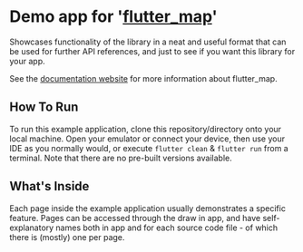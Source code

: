 # Demo app for '[flutter_map](https://github.com/fleaflet/flutter_map)'

Showcases functionality of the library in a neat and useful format that can be used for further API references, and just to see if you want this library for your app.

See the [documentation website](https://docs.fleaflet.dev/) for more information about flutter_map.

## How To Run

To run this example application, clone this repository/directory onto your local machine. Open your emulator or connect your device, then use your IDE as you normally would, or execute `flutter clean` & `flutter run` from a terminal. Note that there are no pre-built versions available.

## What's Inside

Each page inside the example application usually demonstrates a specific feature. Pages can be accessed through the draw in app, and have self-explanatory names both in app and for each source code file - of which there is (mostly) one per page.

